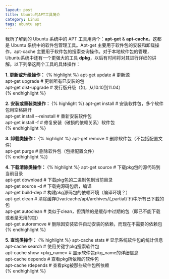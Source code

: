 ```yaml
---
layout: post
title: Ubuntu的APT工具简介
category: Linux
tags: ubuntu apt
---
```


我所了解到的 Ubuntu 系统中的 APT 工具用两个：**apt-get** & **apt-cache**。这都是 Ubuntu 系统中的软件包管理工具。Apt-get 主要用于软件包的安装和卸载操作，apt-cache 主要用于软件包的搜索查询操作。对于本地软件包的管理，Ubuntu系统中还有一个更强大的工具 **dpkg**，以后有时间将对其进行详细的讲解。以下列举这两个工具的具体操作：


**1. 更新或升级操作：**
{% highlight %}
apt-get update              # 更新源  
apt-get upgrade             # 更新所有已安装的包  
apt-get dist-upgrade        # 发行版升级（如，从10.10到11.04）  
{% endhighlight %}


**2. 安装或重装类操作：**
{% highlight %}
apt-get install <pkg>         # 安装软件包<pkg>，多个软件包用空格隔开  
apt-get install --reinstall <pkg> # 重新安装软件包<pkg>  
apt-get install -f <pkg>          # 修复安装（破损的依赖关系）软件包<pkg>  
{% endhighlight %}


**3. 卸载类操作：** 
{% highlight %}
apt-get remove <pkg>        # 删除软件包<pkg>（不包括配置文件）  
apt-get purge <pkg>         # 删除软件包<pkg>（包括配置文件）  
{% endhighlight %}}


**4. 下载清除类操作：**
{% highlight %}
apt-get source <pkg>         # 下载pkg包的源代码到当前目录  
apt-get download <pkg>       # 下载pkg包的二进制包到当前目录  
apt-get source -d <pkg>      # 下载完源码包后，编译  
apt-get build-dep   <pkg>    # 构建pkg源码包的依赖环境（编译环境？）  
apt-get clean         # 清除缓存(/var/cache/apt/archives/{,partial}下)中所有已下载的包  
apt-get autoclean     # 类似于clean，但清除的是缓存中过期的包（即已不能下载或者是无用的包）  
apt-get autoremove    # 删除因安装软件自动安装的依赖，而现在不需要的依赖包  
{% endhighlight %}


**5. 查询类操作：**
{% highlight %}
    apt-cache stats               # 显示系统软件包的统计信息  
    apt-cache search <pkg>        # 使用关键字pkg搜索软件包  
    apt-cache show   <pkg_name>   # 显示软件包pkg_name的详细信息  
    apt-cache depends <pkg>       # 查看pkg所依赖的软件包  
    apt-cache rdepends <pkg>      # 查看pkg被那些软件包所依赖  
{% endhighlight %}
